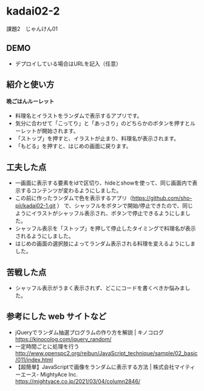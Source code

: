 # kadai02-2
課題2　じゃんけん01

## DEMO

  - デプロイしている場合はURLを記入（任意）

## 紹介と使い方

  #### 晩ごはんルーレット
  - 料理名とイラストをランダムで表示するアプリです。
  - 気分に合わせて「こってり」と「あっさり」のどちらかのボタンを押すとルーレットが開始されます。
  - 「ストップ」を押すと、イラストが止まり、料理名が表示されます。
  - 「もどる」を押すと、はじめの画面に戻ります。

## 工夫した点

  - 一画面に表示する要素をidで区切り、hideとshowを使って、同じ画面内で表示するコンテンツが変わるようにしました。
  - この前に作ったランダムで色を表示するアプリ（https://github.com/sho-pii/kadai02-1.git ）
  で、シャッフルをボタンで開始/停止できたので、同じようにイラストがシャッフル表示され、ボタンで停止できるようにしました。
  - シャッフル表示を「ストップ」を押して停止したタイミングで料理名が表示されるようにしました。
  - はじめの画面の選択肢によってランダム表示される料理を変えるようにしました。

## 苦戦した点

  - シャッフル表示がうまく表示されず、どこにコードを書くべきか悩みました。

## 参考にした web サイトなど

  - jQueryでランダム抽選プログラムの作り方を解説 | キノコログ　https://kinocolog.com/jquery_random/
  - 一定時間ごとに処理を行う　http://www.openspc2.org/reibun/JavaScript_technique/sample/02_basic/011/index.html
  - 【超簡単】JavaScriptで画像をランダムに表示する方法 | 株式会社マイティーエース- MightyAce Inc. https://mightyace.co.jp/2021/03/04/column2846/
